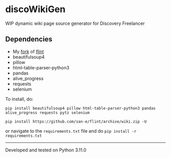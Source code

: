 # discoWikiGen
WIP dynamic wiki page source generator for Discovery Freelancer 


## Dependencies
- My [fork](https://github.com/BASEFlow1/flint) of [flint](https://github.com/biqqles/flint)
- beautifulsoup4
- pillow
- html-table-parser-python3
- pandas
- alive_progress
- requests
- selenium

To install, do:

`pip install beautifulsoup4 pillow html-table-parser-python3 pandas alive_progress requests pytz selenium`

`pip install https://github.com/san-e/flint/archive/wiki.zip -U`

or navigate to the `requirements.txt` file and do `pip install -r requirements.txt`

---

Developed and tested on Python 3.11.0
